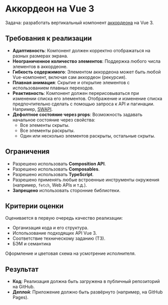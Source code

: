 # Аккордеон на Vue 3

Задача: разработать вертикальный компонент [аккордеона](https://ru.wikipedia.org/wiki/%D0%90%D0%BA%D0%BA%D0%BE%D1%80%D0%B4%D0%B5%D0%BE%D0%BD_(%D1%8D%D0%BB%D0%B5%D0%BC%D0%B5%D0%BD%D1%82_%D0%B8%D0%BD%D1%82%D0%B5%D1%80%D1%84%D0%B5%D0%B9%D1%81%D0%B0)) на Vue 3.

## Требования к реализации

- **Адаптивность**: Компонент должен корректно отображаться на разных размерах экрана.
- **Неограниченное количество элементов**: Поддержка любого числа элементов в аккордеоне.
- **Гибкость содержимого**: Элементом аккордеона может быть любой Vue-компонент, включая сам аккордеон (рекурсия).
- **Плавная анимация**: Скрытие и открытие элементов с использованием плавных переходов.
- **Реактивность**: Компонент должен перерисовываться при изменении списка его элементов. Отображение и изменение списка предпочтительно сделать с помощью запроса к API  и пагинации. Например, [SWAPI](https://swapi.dev/).
- **Дефолтное состояние через props**: Возможность задавать начальное состояние через свойства:
  - Все элементы скрыты.
  - Все элементы раскрыты.
  - Один или несколько элементов раскрыты, остальные скрыты.

## Ограничения

- Разрешено использовать **Composition API**.
- Разрешено использовать **Composables**.
- Разрешено использовать **TypeScript**.
- Разрешено применять любые встроенные инструменты окружения (например, `fetch`, Web APIs и т.д.).
- **Запрещено** использовать сторонние библиотеки.

## Критерии оценки

Оценивается в первую очередь качество реализации:
- Организация кода и его структура.
- Использование подходящих API Vue 3.
- Соответствие техническому заданию (ТЗ).
- БЭМ и семантика

Оформление и цветовая схема на усмотрение исполнителя.

## Результат

- **Код**: Реализация должна быть загружена в публичный репозиторий на GitHub.  
- **Деплой**: Приложение должно быть развёрнуто (например, на GitHub Pages).  

